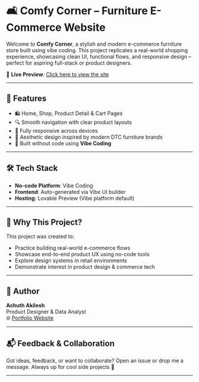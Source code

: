 # 🛋️ Comfy Corner – Furniture E-Commerce Website

Welcome to **Comfy Corner**, a stylish and modern e-commerce furniture store built using vibe coding. This project replicates a real-world shopping experience, showcasing clean UI, functional flows, and responsive design – perfect for aspiring full-stack or product designers.

🔗 **Live Preview**: [Click here to view the site](https://preview--comfy-corner-replica.lovable.app/)

---

## 📌 Features

- 🛍️ Home, Shop, Product Detail & Cart Pages
- 🔍 Smooth navigation with clear product layouts
- 📱 Fully responsive across devices
- 🎨 Aesthetic design inspired by modern DTC furniture brands
- 🧱 Built without code using **Vibe Coding**

---

## 🛠️ Tech Stack

- **No-code Platform**: Vibe Coding
- **Frontend**: Auto-generated via Vibe UI builder
- **Hosting**: Lovable Preview (Vibe platform default)

---

## 🎯 Why This Project?

This project was created to:
- Practice building real-world e-commerce flows
- Showcase end-to-end product UX using no-code tools
- Explore design systems in retail environments
- Demonstrate interest in product design & commerce tech

---

## 🙌 Author

**Achuth Akilesh**  
Product Designer & Data Analyst  
🌐 [Portfolio Website](https://madebyachuth.framer.website/)

---

## 📬 Feedback & Collaboration

Got ideas, feedback, or want to collaborate? Open an issue or drop me a message. Always up for cool side projects 🚀

---

